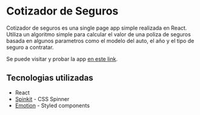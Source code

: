 # Cotizador de Seguros

Cotizador de seguros es una single page app simple realizada en React. Utiliza un algoritmo simple para calcular el valor de una poliza de seguros basada en algunos parametros como el modelo del auto, el año y el tipo de seguro a contratar.

Se puede visitar y probar la app [en este link](https://abotella-cotizador-seguro.netlify.app/).

## Tecnologias utilizadas

* React
* [Spinkit](https://tobiasahlin.com/spinkit/) - CSS Spinner
* [Emotion](https://emotion.sh) - Styled components